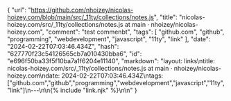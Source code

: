 {
  "url": "https://github.com/nhoizey/nicolas-hoizey.com/blob/main/src/_11ty/collections/notes.js",
  "title": "nicolas-hoizey.com/src/_11ty/collections/notes.js at main · nhoizey/nicolas-hoizey.com",
  "comment": "test commenbt",
  "tags": [
    "github.com",
    "github",
    "programming",
    "webdevelopment",
    "javascript",
    "11ty",
    "link"
  ],
  "date": "2024-02-22T07:03:46.434Z",
  "hash": "627770f23c54126565cb7a010430bba6",
  "id": "e696f50ba33f5f10ba7a1f6204e11140",
  "markdown": "layout: links\ntitle: nicolas-hoizey.com/src/_11ty/collections/notes.js at main · nhoizey/nicolas-hoizey.com\ndate: 2024-02-22T07:03:46.434Z\ntags: [\"github.com\",\"github\",\"programming\",\"webdevelopment\",\"javascript\",\"11ty\",\"link\"]\n---\n\n{% include \"link.njk\" %}\n\n"
}